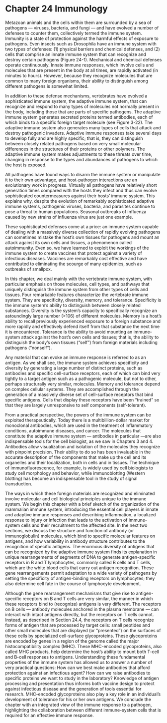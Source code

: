 # Chapter 24 Immunology

Metazoan animals and the cells within them are surrounded by a sea of pathogens — viruses, bacteria, and fungi — and have evolved a number of defenses to counter them, collectively termed the immune system. Immunity is a state of protection against the harmful effects of exposure to pathogens. Even insects such as Drosophila have an immune system with two types of defenses: (1) physical barriers and chemical defenses, and (2) cells that comprise an innate immune system that can recognize and destroy certain pathogens (Figure 24-1). Mechanical and chemical defenses operate continuously. Innate immune responses, which involve cells and molecules that are present in the body at all times, are rapidly activated (in minutes to hours). However, because they recognize molecules that are common to many foreign organisms, their ability to distinguish among different pathogens is somewhat limited.

In addition to these defense mechanisms, vertebrates have evolved a sophisticated immune system, the adaptive immune system, that can recognize and respond to many types of molecules not normally present in the body, including those that are parts of specific pathogens. The adaptive immune system generates secreted proteins termed antibodies, each of which binds to a specific foreign target molecule (see Figure 3-22).
The adaptive immune system also generates many types of cells that attack and destroy pathogenic invaders. Adaptive immune responses take several days to develop fully and are highly specific; that is, they can distinguish between closely related pathogens based on very small molecular differences in the structures of their proteins or other polymers. The adaptive immune system makes adjustments to these threats over time, changing in response to the types and abundances of pathogens to which the host is exposed.

All pathogens have found ways to disarm the immune system or manipulate it to their own advantage, and host-pathogen interactions are an evolutionary work in progress. Virtually all pathogens have relatively short generation times compared with the hosts they infect and thus can evolve sophisticated countermeasures against their hosts’ immune system. This explains why, despite the evolution of remarkably sophisticated adaptive immune systems, pathogenic viruses, bacteria, and parasites continue to pose a threat to human populations. Seasonal outbreaks of influenza caused by new strains of influenza virus are just one example.

These sophisticated defenses come at a price: an immune system capable of dealing with a massively diverse collection of rapidly evolving pathogens can sometimes mistake the host’s own tissues for pathogens and mount an attack
against its own cells and tissues, a phenomenon called autoimmunity. Even so, we have learned to exploit the workings of the immune system to create vaccines that protect against a variety of infectious diseases. Vaccines are remarkably cost effective and have contributed to eliminating the scourge of many epidemics, such as outbreaks of smallpox.

In this chapter, we deal mainly with the vertebrate immune system, with particular emphasis on those molecules, cell types, and pathways that uniquely distinguish the immune system from other types of cells and tissues. Four remarkable features characterize the vertebrate immune system. They are specificity, diversity, memory, and tolerance. Specificity is the immune system’s ability to distinguish between closely related substances. Diversity is the system’s capacity to specifically recognize an astoundingly large number (>106) of different molecules. Memory is a host’s ability to recall previously experienced exposure to a foreign substance and more rapidly and effectively defend itself from that substance the next time it is encountered. Tolerance is the ability to avoid mounting an immune-system attack against the host’s own cells and tissues; that is, the ability to distinguish the body’s own tissues (“self”) from foreign materials including pathogens (“nonself”).

Any material that can evoke an immune response is referred to as an antigen. As we shall see, the immune system achieves specificity and diversity by generating a large number of distinct proteins, such as antibodies and specific cell-surface receptors, each of which can bind very tightly to a target antigen such as a pathogenic molecule, but not to other, perhaps structurally very similar, molecules. Memory and tolerance depend on complex cellular systems. They are accomplished through the generation of a massively diverse set of cell-surface receptors that bind specific antigens. Cells that display these receptors have been “trained” so that they are largely unresponsive to self components (self-tolerant).

From a practical perspective, the powers of the immune system can be exploited therapeutically. Today there is a multibillion-dollar market for monoclonal antibodies, which are used in the treatment of inflammatory conditions, autoimmune diseases, and cancer. The molecules that constitute the adaptive immune system — antibodies in particular —are also indispensable tools for the cell biologist, as we saw in Chapters 3 and 4. Antibodies allow visualization and isolation of the molecules they recognize with pinpoint precision. Their ability to do so has been invaluable in the accurate description of the components that make up the cell and its organelles and their localization, both in cells and in tissues. The technique of immunofluorescence, for example, is widely used by cell biologists to study cell morphology and behavior, while immunoblotting (Western blotting) has become an indispensable tool in the study of signal transduction.

The ways in which these foreign materials are recognized and eliminated involve molecular and cell biological principles unique to the immune system. We begin this chapter with a brief sketch of the organization of the mammalian immune system, introducing the essential cell players in innate and adaptive immune responses and describing inflammation, a localized response to injury or infection that leads to the activation of immune-system cells and their recruitment to the affected site. In the next two sections, we discuss the structure and function of antibody (or immunoglobulin) molecules, which bind to specific molecular features on antigens, and how variability in antibody structure contributes to the recognition of specific antigens. The enormous diversity of antigens that can be recognized by the adaptive immune system finds its explanation in unique rearrangements of segments of DNA to generate antigen-specific receptors in B and T lymphocytes, commonly called B cells and T cells, which are the white blood cells that carry out antigen recognition. These gene rearrangements permit adaptation to a wide variety of pathogens by setting the specificity of antigen-binding receptors on lymphocytes; they also determine cell fate in the course of lymphocyte development.

Although the gene rearrangement mechanisms that give rise to antigen-specific receptors on B and T cells are very similar, the manner in which these receptors bind to (recognize) antigens is very different. The receptors on B cells — antibody molecules anchored in the plasma membrane — can interact with intact antigens directly, but the receptors on T cells cannot. Instead, as described in Section 24.4, the receptors on T cells recognize forms of antigen that are processed by target cells: small peptides and other small molecules that are displayed (or “presented”) on the surfaces of these cells by specialized cell-surface glycoproteins. These glycoproteins are encoded by genes in a region of the genome called the major histocompatibility complex (MHC). These MHC-encoded glycoproteins, also called MHC products, help determine the host’s ability to mount both T-cell and B-cell responses to antigens. Understanding these fundamental properties of the immune system has allowed us to answer a number of very practical questions: How can we best make antibodies that afford protection against an infectious agent? How can we raise antibodies to specific proteins we want to study in the laboratory? Knowledge of antigen processing and presentation thus informs both vaccine design to protect against infectious disease and the generation of tools essential for research. MHC-encoded glycoproteins also play a key role in an individual’s development of tolerance for his or her own antigens. We conclude the chapter with an integrated view of the immune response to a pathogen, highlighting the collaboration between different immune-system cells that is required for an effective immune response.
